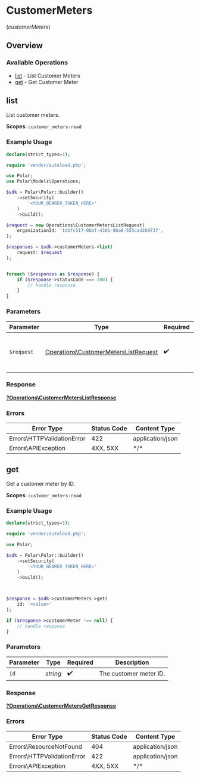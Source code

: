 # CustomerMeters
(*customerMeters*)

## Overview

### Available Operations

* [list](#list) - List Customer Meters
* [get](#get) - Get Customer Meter

## list

List customer meters.

**Scopes**: `customer_meters:read`

### Example Usage

<!-- UsageSnippet language="php" operationID="customer_meters:list" method="get" path="/v1/customer-meters/" -->
```php
declare(strict_types=1);

require 'vendor/autoload.php';

use Polar;
use Polar\Models\Operations;

$sdk = Polar\Polar::builder()
    ->setSecurity(
        '<YOUR_BEARER_TOKEN_HERE>'
    )
    ->build();

$request = new Operations\CustomerMetersListRequest(
    organizationId: '1dbfc517-0bbf-4301-9ba8-555ca42b9737',
);

$responses = $sdk->customerMeters->list(
    request: $request
);


foreach ($responses as $response) {
    if ($response->statusCode === 200) {
        // handle response
    }
}
```

### Parameters

| Parameter                                                                                    | Type                                                                                         | Required                                                                                     | Description                                                                                  |
| -------------------------------------------------------------------------------------------- | -------------------------------------------------------------------------------------------- | -------------------------------------------------------------------------------------------- | -------------------------------------------------------------------------------------------- |
| `$request`                                                                                   | [Operations\CustomerMetersListRequest](../../Models/Operations/CustomerMetersListRequest.md) | :heavy_check_mark:                                                                           | The request object to use for the request.                                                   |

### Response

**[?Operations\CustomerMetersListResponse](../../Models/Operations/CustomerMetersListResponse.md)**

### Errors

| Error Type                 | Status Code                | Content Type               |
| -------------------------- | -------------------------- | -------------------------- |
| Errors\HTTPValidationError | 422                        | application/json           |
| Errors\APIException        | 4XX, 5XX                   | \*/\*                      |

## get

Get a customer meter by ID.

**Scopes**: `customer_meters:read`

### Example Usage

<!-- UsageSnippet language="php" operationID="customer_meters:get" method="get" path="/v1/customer-meters/{id}" -->
```php
declare(strict_types=1);

require 'vendor/autoload.php';

use Polar;

$sdk = Polar\Polar::builder()
    ->setSecurity(
        '<YOUR_BEARER_TOKEN_HERE>'
    )
    ->build();



$response = $sdk->customerMeters->get(
    id: '<value>'
);

if ($response->customerMeter !== null) {
    // handle response
}
```

### Parameters

| Parameter              | Type                   | Required               | Description            |
| ---------------------- | ---------------------- | ---------------------- | ---------------------- |
| `id`                   | *string*               | :heavy_check_mark:     | The customer meter ID. |

### Response

**[?Operations\CustomerMetersGetResponse](../../Models/Operations/CustomerMetersGetResponse.md)**

### Errors

| Error Type                 | Status Code                | Content Type               |
| -------------------------- | -------------------------- | -------------------------- |
| Errors\ResourceNotFound    | 404                        | application/json           |
| Errors\HTTPValidationError | 422                        | application/json           |
| Errors\APIException        | 4XX, 5XX                   | \*/\*                      |